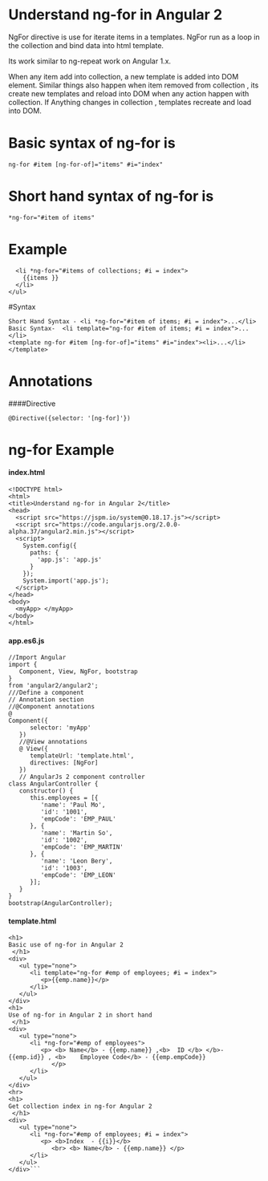 # Understand ng-for in Angular 2

NgFor directive is use for iterate items in a templates. NgFor run as a loop in the collection and bind data into html template. 

Its work similar to ng-repeat work on Angular 1.x.

When any item add into collection, a new template is added into DOM element. Similar things also happen when item removed from collection , its create new templates and reload into DOM when any action happen with collection.
If Anything changes in collection , templates recreate and load into DOM.

#  Basic syntax of ng-for is

``` ng-for #item [ng-for-of]="items" #i="index" ```

# Short hand syntax of ng-for is

```*ng-for="#item of items"```


# Example 

```<ul>
  <li *ng-for="#items of collections; #i = index">
    {{items }}
  </li>
</ul>
```

#Syntax

```
Short Hand Syntax - <li *ng-for="#item of items; #i = index">...</li>
Basic Syntax-  <li template="ng-for #item of items; #i = index">...</li>
<template ng-for #item [ng-for-of]="items" #i="index"><li>...</li></template>
```

# Annotations

####Directive 
```
@Directive({selector: '[ng-for]'})
 ```
 
# ng-for Example

#### index.html

```
<!DOCTYPE html>
<html>
<title>Understand ng-for in Angular 2</title>
<head>
  <script src="https://jspm.io/system@0.18.17.js"></script>
  <script src="https://code.angularjs.org/2.0.0-alpha.37/angular2.min.js"></script>
  <script>
    System.config({
      paths: {
        'app.js': 'app.js'
      }
    });
    System.import('app.js');
  </script>
</head>
<body>
  <myApp> </myApp>
</body>
</html>
```


#### app.es6.js

```
//Import Angular
import {
   Component, View, NgFor, bootstrap
}
from 'angular2/angular2';
///Define a component
// Annotation section
//@Component annotations
@
Component({
      selector: 'myApp'
   })
   //@View annotations
   @ View({
      templateUrl: 'template.html',
      directives: [NgFor]
   })
   // AngularJs 2 component controller
class AngularController {
   constructor() {
      this.employees = [{
         'name': 'Paul Mo',
         'id': '1001',
         'empCode': 'EMP_PAUL'
      }, {
         'name': 'Martin So',
         'id': '1002',
         'empCode': 'EMP_MARTIN'
      }, {
         'name': 'Leon Bery',
         'id': '1003',
         'empCode': 'EMP_LEON'
      }];
   }
}
bootstrap(AngularController);
```

#### template.html

``` <hr>
<h1> 
Basic use of ng-for in Angular 2
 </h1>
<div>
   <ul type="none">
      <li template="ng-for #emp of employees; #i = index">
         <p>{{emp.name}}</p>
      </li>
   </ul>
</div>
<h1> 
Use of ng-for in Angular 2 in short hand
 </h1>
<div>
   <ul type="none">
      <li *ng-for="#emp of employees">
         <p> <b> Name</b> - {{emp.name}} ,<b>  ID </b> </b>- {{emp.id}} , <b>    Employee Code</b> - {{emp.empCode}}
            </p>
      </li>
   </ul>
</div>
<hr>
<h1> 
Get collection index in ng-for Angular 2
 </h1>
<div>
   <ul type="none">
      <li *ng-for="#emp of employees; #i = index">
         <p> <b>Index  - {{i}}</b>
            <br> <b> Name</b> - {{emp.name}} </p>
      </li>
   </ul>
</div>```



